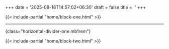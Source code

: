 +++
date = '2025-08-18T14:57:02+06:30'
draft = false
title = ''
+++

{{< include-partial "home/block-one.html" >}}

---
{class="horizontal-divider-one mb1rem"}

{{< include-partial "home/block-two.html" >}}